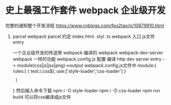 # 史上最强工作套件 webpack 企业级开发
完整的通知整个开发流程
https://www.cnblogs.com/fps2tao/p/10879910.html
1. parcel webpack
    parcel 约定  index.html .styl .ts
    webpack 入口 js文件 entry

    一个企业级开发的传送带
    webpack 编译的
    webpack webpack-dev-server   webpack 一样的功能 
    webpack.config.js 配置 编译 http dev server
    entry -> module(css|js|jsx|png)->output
    webpack.config.js文件中
    module:{
        rules:[
            {
                test:/\.css$/,
                use:['style-loader','css-loader']
            }

        ]
    }
    然后输入命令下载
    npm i -D style-loader
    npm i -D css-loader
    npm run build
    可以将css编译成js文件
